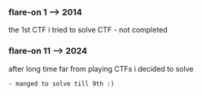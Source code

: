### flare-on 1 --> 2014
the 1st CTF i tried to solve CTF
    - not completed 

### flare-on 11 --> 2024  

after long time far from playing CTFs i decided to solve 

    - manged to solve till 9th :)